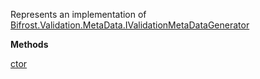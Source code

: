 Represents an implementation of [Bifrost.Validation.MetaData.IValidationMetaDataGenerator](Bifrost.Validation.MetaData.IValidationMetaDataGenerator)

**Methods**

[ctor](Bifrost.Validation.MetaData.ValidationMetaDataGenerator.ctor)
